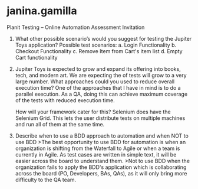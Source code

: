 # janina.gamilla
Planit Testing – Online Automation Assessment Invitation


1. What other possible scenario’s would you suggest for testing the Jupiter Toys application?
	Possible test scenarios:
		a. Login Functionality
		b. Checkout Functionality
		c. Remove Item from Cart's item list
		d. Empty Cart functionality


2. Jupiter Toys is expected to grow and expand its offering into books, tech, and modern art. 
We are expecting the of tests will grow to a very large number.
	What approaches could you used to reduce overall execution time?
		One of the approaches that I have in mind is to do a parallel execution. As a QA, doing this can achieve maximum coverage of the tests with reduced execution time. 

	How will your framework cater for this?
		Selenium does have the Selenium Grid. This lets the user distribute tests on multiple machines and run all of them at the same time.

3. Describe when to use a BDD approach to automation and when NOT to use BDD 
		>The best opportunity to use BDD for automation is when an organization is shifting from the Waterfall to Agile 
		 or when a team is currently in Agile. As test cases are written in simple text, it will be easier across 
		 the board to understand them. 
		>Not to use BDD when the organization fails to apply the BDD's application which is collaborating across the board 
		 (PO, Developers, BAs, QAs), as it will only bring more difficulty to the QA team.
